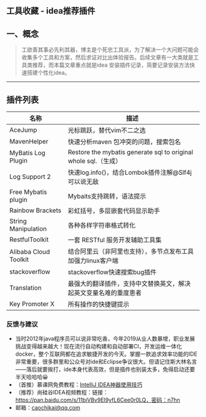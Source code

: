 ## 工具收藏 - idea推荐插件 ##

## 一、概念

> ​	工欲善其事必先利其器，博主是个死忠工具派，为了解决一个大问题可能会收集多个工具和方案，然后求证对比出体验报告。后续文章有一大类就是工具类推荐，而本篇文章重点就是idea 安装插件记录，简要记录安装方法快速搭建个性化idea。

----------

## 插件列表



| 名称                  | 描述                                                         |
| --------------------- | ------------------------------------------------------------ |
| AceJump               | 光标跳跃，替代vim不二之选                                    |
| MavenHelper           | 快速分析maven 包冲突的问题，搜索包名                         |
| MyBatis Log Plugin    | Restore the mybatis generate sql to original whole sql.（生成） |
| Log Support 2         | 快速log.info()，结合Lombok插件注解@Slf4j可以说无敌           |
| Free Mybatis plugin   | Mybaits支持跳转，语法提示                                    |
| Rainbow Brackets      | 彩虹括号，多层嵌套代码显示助手                               |
| String Manipulation   | 各种各样字符串格式转化                                       |
| RestfulToolkit        | 一套 RESTful 服务开发辅助工具集                              |
| Alibaba Cloud Toolkit | 结合阿里云（非阿里也支持），多节点发布工具加强力linux客户端  |
| stackoverflow         | stackoverflow快速搜索bug插件                                 |
| Translation           | 最强大的翻译插件，支持中文替换英文，解决起英文变量名难的重度患者 |
| Key Promoter X        | 所有操作的快捷键提示                                         |

### 反馈与建议

- 当时2012年java程序员可以说非常吃香，今年2019从业人数暴增，职业发展挑战变得越来越大！现在流行自动构建和自动部署CI，开发运维一体化docker，整个互联网都在追求敏捷开发的今天。掌握一款追求效率功能的IDE非常重要，很多群里和公众号对ide和Eclipse争议很大。但请记住斯大林名言——落后就要挨打，ide本身代表高效，但是插件也别装太多，免得启动还要半天哈哈哈😀
- （首推）慕课网免费教程：[IntelliJ IDEA神器使用技巧](http://www.imooc.com/learn/924)
- （推荐）尚硅谷IDEA视频教程：链接：https://pan.baidu.com/s/11biVBv9EI9yfL6Cee0r0LQ，密码：n7hn
- 邮箱：[caochikai@qq.com](mailto:caochikai@qq.com)

